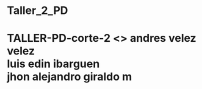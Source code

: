 # Taller_2_PD
# TALLER-PD-corte-2 <> andres velez velez  <br> luis edin ibarguen <br> jhon alejandro giraldo m

